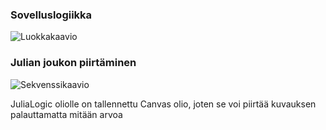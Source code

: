 ### Sovelluslogiikka

![Luokkakaavio](https://github.com/oskarTom/ot-harjoitustyo/blob/master/images/Luokkakaavio.png)

### Julian joukon piirtäminen

![Sekvenssikaavio](https://github.com/oskarTom/ot-harjoitustyo/blob/master/images/Sekvenssikaavio.png)

JuliaLogic oliolle on tallennettu Canvas olio, joten se voi piirtää kuvauksen palauttamatta mitään arvoa
